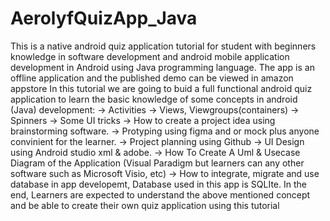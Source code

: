 # AerolyfQuizApp_Java
   This is a native android quiz application tutorial for student with beginners knowledge in software development and android mobile application development in Android using Java programming language. The app is  an offline application and the published demo can be viewed in amazon appstore
   In this tutorial we are going to buid a full functional android quiz application to learn the basic knowledge of some concepts in android (Java) development:
-> Activities
-> Views, Viewgroups(containers) 
-> Spinners
-> Some UI tricks
-> How to create a project idea using brainstorming software.
-> Protyping using figma and or mock plus anyone convinient for the learner.
-> Project planning using Github 
-> UI Design using Android studio xml & adobe.
-> How To Create A Uml & Usecase Diagram of the Application (Visual Paradigm but learners can any other software such as Microsoft Visio, etc)
-> How to integrate, migrate and use database in app developemt, Database used in this app is SQLIte.
  In the end, Learners are expected to understand the above mentioned concept and be able to create their own quiz application using this tutorial
  
